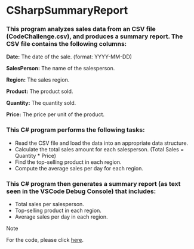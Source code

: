 # CSharpSummaryReport
### This program analyzes sales data from an CSV file (CodeChallenge.csv), and produces a summary report. The CSV file contains the following columns:

**Date:** The date of the sale. (format: YYYY-MM-DD)

**SalesPerson:** The name of the salesperson.

**Region:** The sales region.

**Product:** The product sold.

**Quantity:** The quantity sold.

**Price:** The price per unit of the product.

### This C# program performs the following tasks:
 - Read the CSV file and load the data into an appropriate data structure.
 - Calculate the total sales amount for each salesperson. (Total Sales = Quantity * Price)
 - Find the top-selling product in each region.
 - Compute the average sales per day for each region.

### This C# program then generates a summary report (as text seen in the VSCode Debug Console) that includes:
 - Total sales per salesperson.
 - Top-selling product in each region.
 - Average sales per day in each region.

> [!NOTE]
> For the code, please click [here](SummaryReport/SummaryReport/Program.cs).
